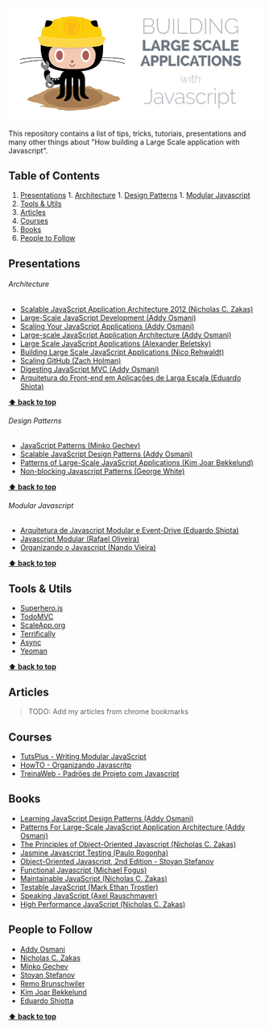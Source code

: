 ![Oneoften Logo](src/logo.png "Oneoften Logo")

This repository contains a list of tips, tricks, tutoriais, presentations and many other things about "How building a Large Scale application with Javascript".

## Table of Contents

  1. [Presentations](#presentations)
    1. [Architecture](#architecture)
    1. [Design Patterns](#design-patterns)
    1. [Modular Javascript](#modular-javascript)
  1. [Tools & Utils](#tools-&-utils)
  1. [Articles](#articles)
  1. [Courses](#courses)
  1. [Books](#books)
  1. [People to Follow](#people-to-follow)

## Presentations

###### Architecture

  - [Scalable JavaScript Application Architecture 2012 (Nicholas C. Zakas)](http://www.slideshare.net/nzakas/scalable-javascript-application-architecture-2012)
  - [Large-Scale JavaScript Development (Addy Osmani)](https://speakerdeck.com/addyosmani/large-scale-javascript-development)
  - [Scaling Your JavaScript Applications (Addy Osmani)](https://speakerdeck.com/addyosmani/scaling-your-javascript-applications)
  - [Large-scale JavaScript Application Architecture (Addy Osmani)](https://speakerdeck.com/addyosmani/large-scale-javascript-application-architecture)
  - [Large Scale JavaScript Applications (Alexander Beletsky)](https://speakerdeck.com/alexanderbeletsky/large-scale-javascript-applications)
  - [Building Large Scale JavaScript Applications (Nico Rehwaldt)](https://speakerdeck.com/nikku/building-large-scale-javascript-applications)
  - [Scaling GitHub (Zach Holman)](https://speakerdeck.com/holman/scaling-github)
  - [Digesting JavaScript MVC (Addy Osmani)](https://speakerdeck.com/addyosmani/digesting-javascript-mvc)
  - [Arquitetura do Front-end em Aplicações de Larga Escala (Eduardo Shiota)](https://www.eventials.com/pt-br/locaweb/eduardo-shiota-yasuda-arquitetura-do-front-end-em-aplicacoes-de-larga-escala/)

**[⬆ back to top](#table-of-contents)**

###### Design Patterns

  - [JavaScript Patterns (Minko Gechev)](http://blog.mgechev.com/slides/javascript-patterns/#1)
  - [Scalable JavaScript Design Patterns (Addy Osmani)](https://speakerdeck.com/addyosmani/scalable-javascript-design-patterns)
  - [Patterns of Large-Scale JavaScript Applications (Kim Joar Bekkelund)](https://speakerdeck.com/kimjoar/patterns-of-large-scale-javascript-applications-1)
  - [Non-blocking Javascript Patterns (George White)](https://speakerdeck.com/stonehippo/non-blocking-javascript-patterns)

**[⬆ back to top](#table-of-contents)**

###### Modular Javascript

  - [Arquitetura de Javascript Modular e Event-Drive (Eduardo Shiota)](https://www.eventials.com/pt-br/locaweb/arquitetura-de-javascript-modular-e-event-driven/)
  - [Javascript Modular (Rafael Oliveira)](https://www.youtube.com/watch?v=HBTwzsqA3E0)
  - [Organizando o Javascript (Nando Vieira)](https://www.youtube.com/watch?v=x9vDemjWmZQ)

**[⬆ back to top](#table-of-contents)**

## Tools & Utils

  - [Superhero.js](http://superherojs.com/)
  - [TodoMVC](http://todomvc.com/)
  - [ScaleApp.org](http://scaleapp.org/)
  - [Terrifically](http://terrifically.org)
  - [Async](http://bredele.github.io/async/)
  - [Yeoman](http://yeoman.io/)

**[⬆ back to top](#table-of-contents)**

## Articles

> TODO: Add my articles from chrome bookmarks

## Courses

  - [TutsPlus - Writing Modular JavaScript](https://tutsplus.com/tutorial/writing-modular-javascript)
  - [HowTO - Organizando Javascritp](http://howtocode.com.br/cursos/organizando-javascript)  
  - [TreinaWeb - Padrões de Projeto com Javascript](http://www.treinaweb.com.br/curso/javascript-padroes-de-projeto)

## Books

  - [Learning JavaScript Design Patterns (Addy Osmani)](http://addyosmani.com/resources/essentialjsdesignpatterns/book/)
  - [Patterns For Large-Scale JavaScript Application Architecture (Addy Osmani)](http://addyosmani.com/largescalejavascript/)
  - [The Principles of Object-Oriented Javascript (Nicholas C. Zakas)](http://shop.oreilly.com/product/9781593275402.do)
  - [Jasmine Javascript Testing (Paulo Rogonha)](http://shop.oreilly.com/product/9781782167204.do)
  - [Object-Oriented Javascript, 2nd Edition - Stoyan Stefanov](http://shop.oreilly.com/product/9781849693127.do)
  - [Functional Javascript (Michael Fogus)](http://shop.oreilly.com/product/0636920028857.do)
  - [Maintainable JavaScript (Nicholas C. Zakas)](http://shop.oreilly.com/product/0636920025245.do)
  - [Testable JavaScript (Mark Ethan Trostler)](http://shop.oreilly.com/product/0636920024699.do)
  - [Speaking JavaScript (Axel Rauschmayer)](http://shop.oreilly.com/product/0636920029564.do)
  - [High Performance JavaScript (Nicholas C. Zakas)](http://shop.oreilly.com/product/9780596802806.do)

## People to Follow

  - [Addy Osmani](https://twitter.com/addyosmani)
  - [Nicholas C. Zakas](https://twitter.com/slicknet)
  - [Minko Gechev](https://twitter.com/mgechev)
  - [Stoyan Stefanov](https://twitter.com/stoyanstefanov)
  - [Remo Brunschwiler](https://twitter.com/brunschgi)
  - [Kim Joar Bekkelund](https://twitter.com/kimjoar)
  - [Eduardo Shiotta](https://twitter.com/shiota)

**[⬆ back to top](#table-of-contents)**
